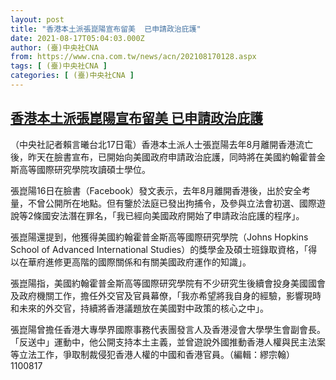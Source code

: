 ```yaml
---
layout: post
title: "香港本土派張崑陽宣布留美  已申請政治庇護"
date: 2021-08-17T05:04:03.000Z
author: (臺)中央社CNA
from: https://www.cna.com.tw/news/acn/202108170128.aspx
tags: [ (臺)中央社CNA ]
categories: [ (臺)中央社CNA ]
---
```

<!--1629176643000-->
[香港本土派張崑陽宣布留美  已申請政治庇護](https://www.cna.com.tw/news/acn/202108170128.aspx)
------

<div>
<div></div><div class="paragraph"><p>（中央社記者賴言曦台北17日電）香港本土派人士張崑陽去年8月離開香港流亡後，昨天在臉書宣布，已開始向美國政府申請政治庇護，同時將在美國約翰霍普金斯高等國際研究學院攻讀碩士學位。</p><p>張崑陽16日在臉書（Facebook）發文表示，去年8月離開香港後，出於安全考量，不曾公開所在地點。但有鑒於法庭已發出拘捕令，及參與立法會初選、國際遊說等2條國安法潛在罪名，「我已經向美國政府開始了申請政治庇護的程序」。</p><p>張崑陽還提到，他獲得美國約翰霍普金斯高等國際研究學院（Johns Hopkins School of Advanced International Studies）的獎學金及碩士班錄取資格，「得以在華府進修更高階的國際關係和有關美國政府運作的知識」。</p><p>張崑陽指，美國約翰霍普金斯高等國際研究學院有不少研究生後續會投身美國國會及政府機關工作，擔任外交官及官員幕僚，「我亦希望將我自身的經驗，影響現時和未來的外交官，持續將香港議題放在美國對中政策的核心之中」。</p><p>張崑陽曾擔任香港大專學界國際事務代表團發言人及香港浸會大學學生會副會長。「反送中」運動中，他公開支持本土主義，並曾遊說外國推動香港人權與民主法案等立法工作，爭取制裁侵犯香港人權的中國和香港官員。（編輯：繆宗翰）1100817</p></div>
</div>
